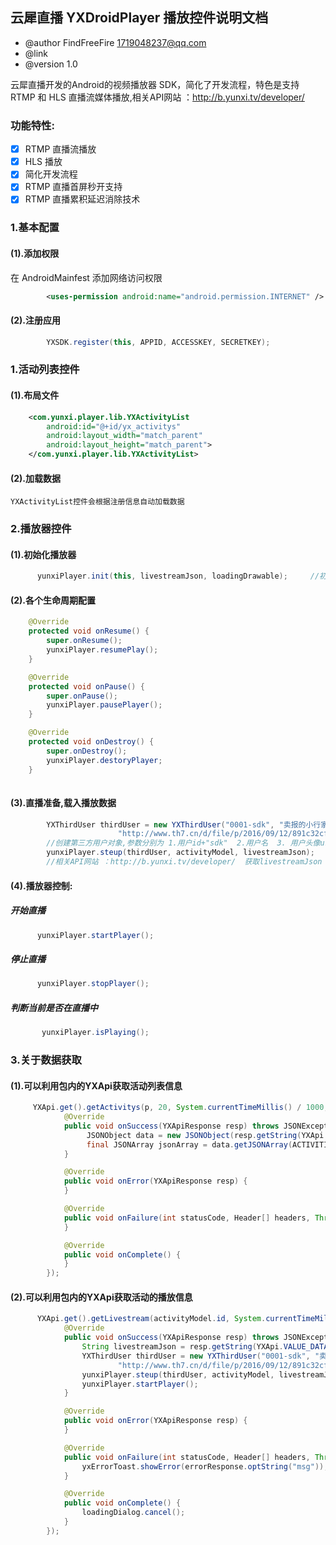 ## 云犀直播 YXDroidPlayer 播放控件说明文档
-  @author  FindFreeFire <1719048237@qq.com> 
-  @link 
-  @version 1.0 

云犀直播开发的Android的视频播放器 SDK，简化了开发流程，特色是支持 RTMP 和 HLS 直播流媒体播放,相关API网站 ：http://b.yunxi.tv/developer/

### 功能特性:
- [x] RTMP 直播流播放
- [x] HLS 播放
- [x] 简化开发流程
- [x] RTMP 直播首屏秒开支持
- [x] RTMP 直播累积延迟消除技术

### 1.基本配置

#### (1).添加权限
在 AndroidMainfest 添加网络访问权限
```xml
        <uses-permission android:name="android.permission.INTERNET" />
```
#### (2).注册应用
```java
        YXSDK.register(this, APPID, ACCESSKEY, SECRETKEY);
```

###  1.活动列表控件

#### (1).布局文件
```xml
    <com.yunxi.player.lib.YXActivityList
        android:id="@+id/yx_activitys"
        android:layout_width="match_parent"
        android:layout_height="match_parent">
    </com.yunxi.player.lib.YXActivityList>
```
#### (2).加载数据
    YXActivityList控件会根据注册信息自动加载数据
###  2.播放器控件
#### (1).初始化播放器
   
```java
      yunxiPlayer.init(this, livestreamJson, loadingDrawable);     //初始化视频播放器
```

#### (2).各个生命周期配置 
```java
    @Override
    protected void onResume() {
        super.onResume();
        yunxiPlayer.resumePlay();
    }

    @Override
    protected void onPause() {
        super.onPause();
        yunxiPlayer.pausePlayer();
    }

    @Override
    protected void onDestroy() {
        super.onDestroy();
        yunxiPlayer.destoryPlayer;
    } 
    
```
#### (3).直播准备,载入播放数据
```java
        YXThirdUser thirdUser = new YXThirdUser("0001-sdk", "卖报的小行家",
                        "http://www.th7.cn/d/file/p/2016/09/12/891c32cf36166bc42604ba226a7d5dba.jpg");
        //创建第三方用户对象,参数分别为 1.用户id+"sdk"  2.用户名  3. 用户头像url地址
        yunxiPlayer.steup(thirdUser, activityModel, livestreamJson);
        //相关API网站 ：http://b.yunxi.tv/developer/  获取livestreamJson
```
#### (4).播放器控制:
##### 开始直播
```java
      yunxiPlayer.startPlayer();
```  
##### 停止直播
   
```java
      yunxiPlayer.stopPlayer();
```  

##### 判断当前是否在直播中
   
```java
       yunxiPlayer.isPlaying();
```  
###  3.关于数据获取

#### (1).可以利用包内的YXApi获取活动列表信息
```java
     YXApi.get().getActivitys(p, 20, System.currentTimeMillis() / 1000, new YXApiResponseHandler() {
            @Override
            public void onSuccess(YXApiResponse resp) throws JSONException{
                 JSONObject data = new JSONObject(resp.getString(YXApi.VALUE_DATA));
                 final JSONArray jsonArray = data.getJSONArray(ACTIVITIES);
            }

            @Override
            public void onError(YXApiResponse resp) {
            }

            @Override
            public void onFailure(int statusCode, Header[] headers, Throwable throwable, JSONObject errorResponse) {
            }

            @Override
            public void onComplete() {
            }
        });
```  

#### (2).可以利用包内的YXApi获取活动的播放信息
```java
      YXApi.get().getLivestream(activityModel.id, System.currentTimeMillis(), new YXApiResponseHandler() {
            @Override
            public void onSuccess(YXApiResponse resp) throws JSONException {
                String livestreamJson = resp.getString(YXApi.VALUE_DATA);
                YXThirdUser thirdUser = new YXThirdUser("0001-sdk", "卖报的小行家",
                        "http://www.th7.cn/d/file/p/2016/09/12/891c32cf36166bc42604ba226a7d5dba.jpg");
                yunxiPlayer.steup(thirdUser, activityModel, livestreamJson);
                yunxiPlayer.startPlayer();
            }

            @Override
            public void onError(YXApiResponse resp) {
            }

            @Override
            public void onFailure(int statusCode, Header[] headers, Throwable throwable, JSONObject errorResponse) {
                yxErrorToast.showError(errorResponse.optString("msg"));
            }

            @Override
            public void onComplete() {
                loadingDialog.cancel();
            }
        });
```  
